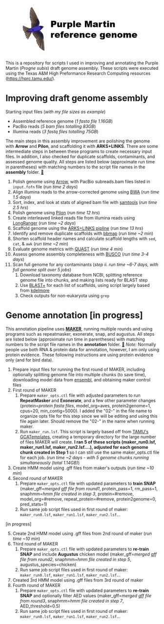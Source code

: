 ![Logo](https://github.com/edegreef/PUMA-reference-genome/blob/master/PUMA-logo.JPG)

This is a repository for scripts I used in improving and annotating the Purple Martin (*Progne subis*) draft genome assembly. These scripts were executed using the Texas A&M High Preformance Research Computing resources (https://hprc.tamu.edu/).

# Improving draft genome assembly
Starting input files (_with my file sizes as example_)
* Assembled reference genome (_1 fasta file 1.16GB_) 
* PacBio reads (_5 bam files totalling 83GB_)
* Illumina reads (_3 fastq files totalling 75GB_)

The main steps in this assembly improvement are polishing the genome with **Arrow** and **Pilon**, and scaffolding it with **ARKS+LINKS**. There are some intermediate steps in between these programs to create necessary input files. In addition, I also checked for duplicate scaffolds, contaminants, and assessed genome quality. All steps are listed below (approximate run time in parentheses) with matching numbers to the script file names in the **assembly** folder. [:file_folder:](https://github.com/edegreef/PUMA-reference-genome/tree/master/assembly)

1. Polish genome using [Arrow](https://github.com/PacificBiosciences/GenomicConsensus), with PacBio subreads.bam files listed in `input.fofn` file (_run time 2 days_)
2. Align illumina reads to the arrow-corrected genome using [BWA](http://bio-bwa.sourceforge.net/bwa.shtml) (_run time 1.5 days_)
3. Sort, index, and look at stats of aligned bam file with [samtools](http://www.htslib.org/doc/samtools.html) (_run time 2.5 hrs_)
4. Polish genome using [Pilon](https://github.com/broadinstitute/pilon/wiki) (_run time 12 hrs_)
5. Create interleaved linked reads file from illumina reads using [LongRanger](https://support.10xgenomics.com/genome-exome/software/pipelines/latest/what-is-long-ranger) (_run time ~2 days_)
6. Scaffold genome using the [ARKS+LINKS pipline](https://github.com/bcgsc/arks/) (_run time 13 hrs_)
7. Identify and remove duplicate scaffolds with [bbmap](https://jgi.doe.gov/data-and-tools/bbtools/bb-tools-user-guide/dedupe-guide/) (_run time ~2 min_)
8. Shorten scaffold header names and calculate scaffold lengths with `sed`, `cat`, & `awk` (_run time ~2 min_)
9. Evaluate genome metrics with [QUAST](http://quast.sourceforge.net/docs/manual.html) (_run time 4 min_)
10. Assess genome assembly completeness with [BUSCO](https://busco.ezlab.org/busco_userguide.html#running-busco) (_run time 3-4 days_)
11. Scan full genome for any contaminants (_step ii. run time ~6-7 days, with full genome split over 5 jobs_)
     1. Download taxonomy database from NCBI, splitting reference genome file into chunks, and making lists ready for BLAST step
     2. Use [BLAST+](https://blast.ncbi.nlm.nih.gov/Blast.cgi?PAGE_TYPE=BlastDocs&DOC_TYPE=Download) for each list of scaffolds, using script largely based from [kdelmore](https://github.com/kdelmore/)
     3. Check outputs for non-eukaryota using `grep`


# Genome annotation [in progress]
This annotation pipeline uses **[MAKER](https://www.yandell-lab.org/software/maker.html)**, running multiple rounds and using programs such as repeatmasker, exonerate, snap, and augustus. All steps are listed below (approximate run time in parentheses) with matching numbers to the script file names in the **annotation** folder. [:file_folder:](https://github.com/edegreef/PUMA-reference-genome/tree/master/annotation) _Note:_ Normally people use both RNA & protein data for annotation, however, I am only using protein evidence. These following instructions are using protein evidence only (and for bird data).

1. Prepare input files for running the first round of MAKER, including optionally splitting genome file into multiple chunks (to save time), downloading model data from [ensembl](http://ensembl.org/), and obtaining maker control files
2. First round of MAKER
     1. Prepare `maker_opts.ctl` file with adjusted parameters to run **RepeatMasker** and **Exonerate**, and a few other parameter changes (protein=_protein fasta files_, model_org=aves, protein2genome=1, cpus=20, min_contig=5000). I added the "02-" in the file name to organize opts file for this step since we will be editing and using this file again later. Should remove the "02-" in the name when running maker.
     2. Run `maker_run.lsf`. This script is largely based off from [TAMU's GCATemplates](https://github.tamu.edu/), creating a temporary directory for the large number of files MAKER will create. **I ran 5 of these scripts (maker_run0.lsf, maker_run1.lsf, maker_run2.lsf....), adjusted for each genome chunk created in Step 1** so I can still use the same maker_opts.ctl file for each job. (_run time ~2 days - with 5 genome chunks running simultaneously (total 1.14GB)_)
3. Create HMM model using .gff files from maker's outputs (_run time ~10 min_)
4. Second round of MAKER
     1. Prepare `maker_opts.ctl` file with updated parameters to **train SNAP** (maker_gff=_merged gff file from round1_, protein_pass=1, rm_pass=1, snaphmm=_hmm file created in step 3_, protein=#remove, model_org=#remove, repeat_protein=#remove, protein2genome=0, pred_stats=1)
     2. Run same job script files used in first round of maker: `maker_run0.lsf`, `maker_run1.lsf`, `maker_run2.lsf`... 

[in progress]

5. Create 2nd HMM model using .gff files from 2nd round of maker (_run time ~10 min_)
6. Third round of MAKER
     1. Prepare `maker_opts.ctl` file with updated parameters to **re-train SNAP** and include **Augustus** chicken model (maker_gff=_merged gff file from round2_, snaphmm=_hmm file created in step 5_, augustus_species=chicken)
     2. Run same job script files used in first round of maker: `maker_run0.lsf`, `maker_run1.lsf`, `maker_run2.lsf`... 
7. Created 3rd HMM model using .gff files from 3rd round of maker
8. Fourth round of MAKER
     1. Prepare `maker_opts.ctl` file with updated parameters to **re-train SNAP** and optionally filter AED values (maker_gff=_merged gff file from round3_, snaphmm=_hmm file created in step 7_, AED_threshold=0.5)
     2. Run same job script files used in first round of maker: `maker_run0.lsf`, `maker_run1.lsf`, `maker_run2.lsf`... 


